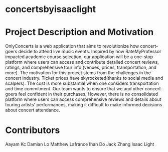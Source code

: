 # concertsbyisaaclight
# Project Description and Motivation
OnlyConcerts is a web application that aims to revolutionize how concert-goers decide to attend live music events. Inspired by how RateMyProfessor impacted academic course selection, our application will be a one-stop platform where users can access and contribute detailed concert reviews, ratings, and comprehensive tour info (venues, prices, transportation, and more). 
The motivation for this project stems from the challenges in the concert industry. Ticket prices have skyrocketed(thanks to social media and scalpers). The cost is more substantial when one considers transportation and time commitment. Our team wants to ensure that we and other concert-goers feel confident in their purchases. However, there is no consolidated platform where users can access comprehensive reviews and details about touring artists' performances, making it difficult to make informed decisions about concert attendance.

# Contributors
Aayam Kc
Damian Lo
Matthew Lafrance
Ihan Do
Jack Zhang
Isaac Light

